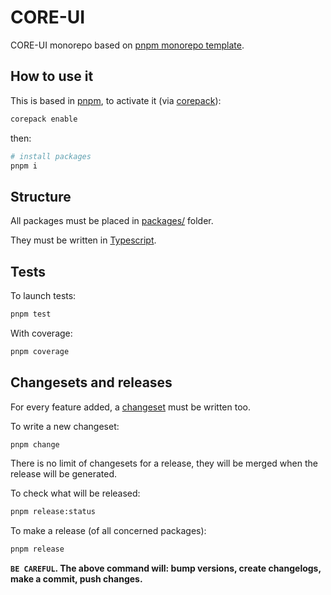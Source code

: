 # CORE-UI

CORE-UI monorepo based on [pnpm monorepo template](https://gitlab.mgdis.fr/core/core-back/monorepo-template).

## How to use it

This is based in [pnpm](pnpm.io/), to activate it (via [corepack](https://nodejs.org/api/corepack.html)):

```sh
corepack enable
```

then:

```sh
# install packages
pnpm i
```

## Structure

All packages must be placed in [packages/](./packages/) folder.

They must be written in [Typescript](https://www.typescriptlang.org/).

## Tests

To launch tests:

```sh
pnpm test
```

With coverage:

```sh
pnpm coverage
```

## Changesets and releases

For every feature added, a [changeset](https://github.com/changesets/changesets) must be written too.

To write a new changeset:

```sh
pnpm change
```

There is no limit of changesets for a release, they will be merged when the release will be generated.

To check what will be released:

```sh
pnpm release:status
```

To make a release (of all concerned packages):

```sh
pnpm release
```

**`BE CAREFUL`. The above command will: bump versions, create changelogs, make a commit, push changes.**
